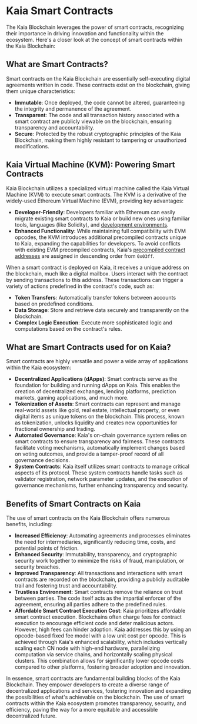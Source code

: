 # Kaia Smart Contracts

The Kaia Blockchain leverages the power of smart contracts, recognizing their importance in driving innovation and functionality within the ecosystem. Here's a closer look at the concept of smart contracts within the Kaia Blockchain:

## What are Smart Contracts? <a id="what-are-smart-contracts"></a>

Smart contracts on the Kaia Blockchain are essentially self-executing digital agreements written in code. These contracts exist on the blockchain, giving them unique characteristics:

- **Immutable**: Once deployed, the code cannot be altered, guaranteeing the integrity and permanence of the agreement.
- **Transparent**: The code and all transaction history associated with a smart contract are publicly viewable on the blockchain, ensuring transparency and accountability.
- **Secure**: Protected by the robust cryptographic principles of the Kaia Blockchain, making them highly resistant to tampering or unauthorized modifications.

## Kaia Virtual Machine (KVM): Powering Smart Contracts <a id="kaia-virtual-machine-powering-smart-contracts"></a>

Kaia Blockchain utilizes a specialized virtual machine called the Kaia Virtual Machine (KVM) to execute smart contracts. The KVM is a derivative of the widely-used Ethereum Virtual Machine (EVM), providing key advantages:

- **Developer-Friendly**: Developers familiar with Ethereum can easily migrate existing smart contracts to Kaia or build new ones using familiar tools, languages (like Solidity), and [development environments](../../build/smart-contracts/ide-and-tools/ide-and-tools.md).
- **Enhanced Functionality**: While maintaining full compatibility with EVM opcodes, the KVM introduces additional precompiled contracts unique to Kaia, expanding the capabilities for developers. To avoid conflicts with existing EVM precompiled contracts, Kaia's [precompiled contract addresses](precompiled-contracts.md) are assigned in descending order from `0x03ff`.

When a smart contract is deployed on Kaia, it receives a unique address on the blockchain, much like a digital mailbox. Users interact with the contract by sending transactions to this address. These transactions can trigger a variety of actions predefined in the contract's code, such as:

- **Token Transfers**: Automatically transfer tokens between accounts based on predefined conditions.
- **Data Storage**: Store and retrieve data securely and transparently on the blockchain.
- **Complex Logic Execution**: Execute more sophisticated logic and computations based on the contract's rules.

## What are Smart Contracts used for on Kaia? <a id="what-are-smart-contracts-used-for-on-kaia"></a>

Smart contracts are highly versatile and power a wide array of applications within the Kaia ecosystem:

- **Decentralized Applications (dApps)**: Smart contracts serve as the foundation for building and running dApps on Kaia. This enables the creation of decentralized exchanges, lending platforms, prediction markets, gaming applications, and much more.
- **Tokenization of Assets**: Smart contracts can represent and manage real-world assets like gold, real estate, intellectual property, or even digital items as unique tokens on the blockchain. This process, known as tokenization, unlocks liquidity and creates new opportunities for fractional ownership and trading.
- **Automated Governance**: Kaia's on-chain governance system relies on smart contracts to ensure transparency and fairness. These contracts facilitate voting mechanisms, automatically implement changes based on voting outcomes, and provide a tamper-proof record of all governance decisions.
- **System Contracts**: Kaia itself utilizes smart contracts to manage critical aspects of its protocol. These system contracts handle tasks such as validator registration, network parameter updates, and the execution of governance mechanisms, further enhancing transparency and security.

## Benefits of Smart Contracts on Kaia <a id="benefits-of-smart-contracts-on-kaia"></a>

The use of smart contracts on the Kaia Blockchain offers numerous benefits, including:

- **Increased Efficiency**: Automating agreements and processes eliminates the need for intermediaries, significantly reducing time, costs, and potential points of friction.
- **Enhanced Security**: Immutability, transparency, and cryptographic security work together to minimize the risks of fraud, manipulation, or security breaches.
- **Improved Transparency**: All transactions and interactions with smart contracts are recorded on the blockchain, providing a publicly auditable trail and fostering trust and accountability.
- **Trustless Environment**: Smart contracts remove the reliance on trust between parties. The code itself acts as the impartial enforcer of the agreement, ensuring all parties adhere to the predefined rules.
- **Affordable Smart Contract Execution Cost**: Kaia prioritizes affordable smart contract execution.  Blockchains often charge fees for contract execution to encourage efficient code and deter malicious actors.  However, high fees can hinder adoption. Kaia addresses this by using an opcode-based fixed fee model with a low unit cost per opcode. This is achieved through Kaia's enhanced scalability, which includes vertically scaling each CN node with high-end hardware, parallelizing computation via service chains, and horizontally scaling physical clusters. This combination allows for significantly lower opcode costs compared to other platforms, fostering broader adoption and innovation.

In essence, smart contracts are fundamental building blocks of the Kaia Blockchain. They empower developers to create a diverse range of decentralized applications and services, fostering innovation and expanding the possibilities of what's achievable on the blockchain. The use of smart contracts within the Kaia ecosystem promotes transparency, security, and efficiency, paving the way for a more equitable and accessible decentralized future.
